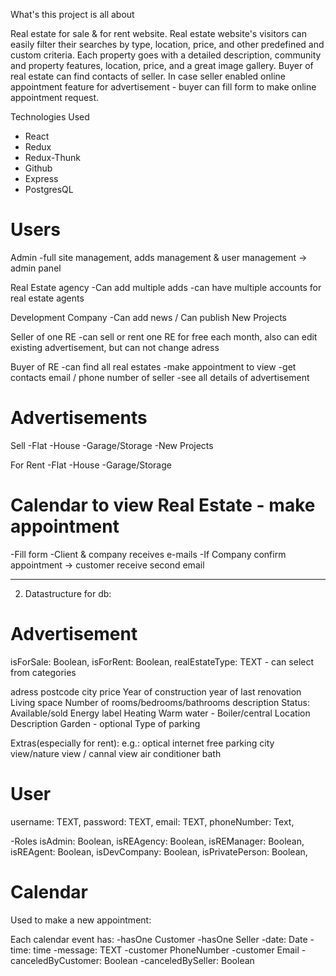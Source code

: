 What's this project is all about

Real estate for sale & for rent website. Real estate website's visitors can easily filter their searches by type, location, price, and other predefined and custom criteria. Each property goes with a detailed description, community and property features, location, price, and a great image gallery.
Buyer of real estate can find contacts of seller. In case seller enabled online appointment feature for advertisement - buyer can fill form to make online appointment request.

Technologies Used

- React
- Redux
- Redux-Thunk
- Github
- Express
- PostgresQL

# Users

Admin
-full site management, adds management & user management -> admin panel

Real Estate agency
-Can add multiple adds
-can have multiple accounts for real estate agents

Development Company
-Can add news / Can publish New Projects

Seller of one RE
-can sell or rent one RE for free each month, also can edit existing advertisement, but can not change adress

Buyer of RE
-can find all real estates
-make appointment to view
-get contacts email / phone number of seller
-see all details of advertisement

# Advertisements

Sell
-Flat
-House
-Garage/Storage
-New Projects

For Rent
-Flat
-House
-Garage/Storage

# Calendar to view Real Estate - make appointment

-Fill form
-Client & company receives e-mails
-If Company confirm appointment -> customer receive second email

---

2. Datastructure for db:

# Advertisement

isForSale: Boolean,
isForRent: Boolean,
realEstateType: TEXT - can select from categories

adress
postcode
city
price
Year of construction
year of last renovation
Living space
Number of rooms/bedrooms/bathrooms
description
Status: Available/sold
Energy label
Heating
Warm water - Boiler/central
Location Description
Garden - optional
Type of parking

Extras(especially for rent):
e.g.:
optical internet
free parking
city view/nature view / cannal view
air conditioner
bath

# User

username: TEXT,
password: TEXT,
email: TEXT,
phoneNumber: Text,

-Roles
isAdmin: Boolean,
isREAgency: Boolean,
isREManager: Boolean,
isREAgent: Boolean,
isDevCompany: Boolean,
isPrivatePerson: Boolean,

# Calendar

Used to make a new appointment:

Each calendar event has:
-hasOne Customer
-hasOne Seller
-date: Date
-time: time
-message: TEXT
-customer PhoneNumber
-customer Email
-canceledByCustomer: Boolean
-canceledBySeller: Boolean

